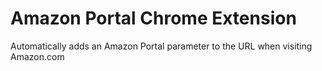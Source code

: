 # Amazon Portal Chrome Extension

Automatically adds an Amazon Portal parameter to the URL when visiting Amazon.com

